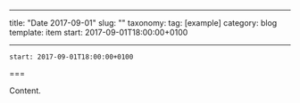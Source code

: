 
---
title: "Date 2017-09-01"
slug: ""
taxonomy:
tag: [example]
category: blog
template: item
start: 2017-09-01T18:00:00+0100

---

``start: 2017-09-01T18:00:00+0100``

===

Content.
